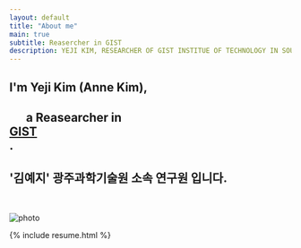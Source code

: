 ```yaml
---
layout: default
title: "About me"
main: true
subtitle: Reasercher in GIST 
description: YEJI KIM, RESEARCHER OF GIST INSTITUE OF TECHNOLOGY IN SOUTH KOREA. | 
---
```

<div class="intro-animation">
<section class="explanation">
    <h1 class="intro">
        I'm Yeji Kim (Anne Kim), </h1>
        <h1 class="intro">	&nbsp;&nbsp;&nbsp;&nbsp;&nbsp;&nbsp;a Reasearcher in 
        <div class="intro-link">
            <a class="transition" href="http://ridicorp.com/" target="_blank">
                GIST 
            </a>
            <div class="underline-mask transition"></div>
            <div class="underline"></div>
        </div>.
    </h1>
    <h2 class="intro">'김예지' 광주과학기술원 소속 연구원 입니다.</h2>
    
</section>
</div>

</br>

  ![photo](img/yejikim_photo.png)
  
{% include resume.html %}
